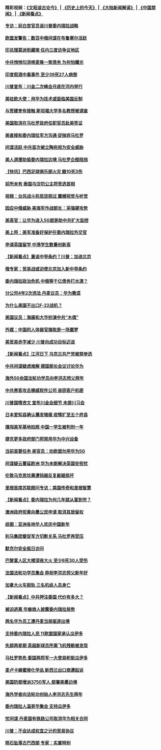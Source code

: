 #### 精彩视频：[《文昭谈古论今》](http://45.32.25.56/wenzhao) | [《历史上的今天》](http://45.32.25.56/today-in-history) | [《大陆新闻解读》](http://45.32.25.56/ntdtv-comedy) | [《中国禁闻》](http://45.32.25.56/ntdtv-news) | [《新闻看点》](http://45.32.25.56/news-insight) 

 #### [专访：前白宫官员谈川普委内瑞拉战略](../pages/nsc418/n11032742.md?t=02091831) 

#### [欧盟发警告：数百中俄间谍在布鲁塞尔活跃](../pages/nsc418/n11034561.md?t=02091831) 

#### [印总理莫迪到藏南 任内三度访争议地区](../pages/nsc418/n11034513.md?t=02091831) 

#### [中共悄悄勾消喀麦隆一笔债务 为何怕曝光](../pages/nsc418/n11029114.md?t=02091831) 

#### [印度假酒中毒事件 至少39死27人病倒](../pages/nsc418/n11034259.md?t=02091831) 

#### [川普宣布：川金二次峰会月底在河内举行](../pages/nsc418/n11034200.md?t=02091831) 

#### [美驻欧大使：用华为技术或面临美国反制](../pages/nsc418/n11033036.md?t=02091831) 

#### [与贺建奎有接触 斯坦福大学多名教授被调查](../pages/nsc418/n11033215.md?t=02091831) 

#### [美国取消在马杜罗政府任职官员赴美签证](../pages/nsc418/n11033030.md?t=02091831) 

#### [美直接和委内瑞拉军方沟通 促抛弃马杜罗](../pages/nsc418/n11032973.md?t=02091831) 

#### [间谍活跃 中共首次被立陶宛视为安全威胁](../pages/nsc418/n11032894.md?t=02091831) 

#### [美人道援助抵委内瑞拉边境 马杜罗企图阻挡](../pages/nsc418/n11032425.md?t=02091831) 

#### [【快讯】巴西足球俱乐部火灾 酿10死3伤](../pages/nsc418/n11032432.md?t=02091831) 

#### [前所未有 泰国乌汶叻公主将竞选首相](../pages/nsc418/n11032312.md?t=02091831) 

#### [视频：台风战斗机低空掠过 震撼视觉与听觉](../pages/nsc418/n11032320.md?t=02091831) 

#### [因应中俄威胁 美海军作战部长：采强硬攻势](../pages/nsc418/n11032214.md?t=02091831) 

#### [美高官：让华为进入5G就是助中共扩大监控](../pages/nsc418/n11031398.md?t=02091831) 

#### [美上将：美军准备好保护在委内瑞拉外交官](../pages/nsc418/n11031207.md?t=02091831) 

#### [申请英国留学 中港学生数量创新高](../pages/nsc418/n11031065.md?t=02091831) 

#### [【新闻看点】重谈中导条约？川普：加进北京](../pages/nsc418/n11031006.md?t=02091831) 

#### [俄专家：贸易战或迫使北京加入新中导条约](../pages/nsc418/n11031121.md?t=02091831) 

#### [委内瑞拉政治危机 中俄等千亿债务打水漂？](../pages/nsc418/n11030947.md?t=02091831) 

#### [分公司4年2次违法 丹麦议员：华为撒谎](../pages/nsc418/n11030843.md?t=02091831) 

#### [为什么美国不出口F-22战机？](../pages/nsc418/n11030207.md?t=02091831) 

#### [美国议员：海康和大华扮演中共“木偶”](../pages/nsc418/n11029708.md?t=02091831) 

#### [外媒：中国的人体器官摘取是一场噩梦](../pages/nsc418/n11028665.md?t=02091831) 

#### [美贸易赤字减少 川普向成功目标迈进](../pages/nsc418/n11028907.md?t=02091831) 

#### [【新闻看点】江河日下 乌克兰共产党被禁参选](../pages/nsc418/n11028799.md?t=02091831) 

#### [中共间谍疑虑难解 德国部长会议讨论华为](../pages/nsc418/n11028800.md?t=02091831) 

#### [海外50余国法轮功学员向李洪志师父拜年](../pages/nsc418/n11010610.md?t=02091831) 

#### [中共黑客攻击挪威软件公司 盗窃客户机密](../pages/nsc418/n11028364.md?t=02091831) 

#### [川普国情咨文 宣布川金会细节 未提川习会](../pages/nsc418/n11027745.md?t=02091831) 

#### [日本爱知县确认爆发猪瘟 疫情扩至五个府县](../pages/nsc418/n11027747.md?t=02091831) 

#### [擅闯美军基地拍照 中国一学生被判刑一年](../pages/nsc418/n11026750.md?t=02091831) 

#### [捷克更多政府部门将禁用华为中兴设备](../pages/nsc418/n11026591.md?t=02091831) 

#### [当前首要任务 美官员：劝欧盟勿用华为5G](../pages/nsc418/n11026496.md?t=02091831) 

#### [间谍疑云蔓延欧洲 华为未能解决英国安担忧](../pages/nsc418/n11026440.md?t=02091831) 

#### [伦敦马克思坟墓遭钝器反复敲砸损坏](../pages/nsc418/n11026332.md?t=02091831) 

#### [里根首席苏联顾问专访：美国传奇和里根智慧](../pages/nsc418/n10994668.md?t=02091831) 

#### [【新闻看点】委内瑞拉为何几年就从富到穷？](../pages/nsc418/n11026084.md?t=02091831) 

#### [澳洲政府拒黄向墨公民申请 取消其居留权](../pages/nsc418/n11026280.md?t=02091831) 

#### [组图：亚洲各地华人欢庆中国新年](../pages/nsc418/n11026068.md?t=02091831) 

#### [利马集团督促军方切断关系 马杜罗再受压](../pages/nsc418/n11026011.md?t=02091831) 

#### [默克尔安全抵日访问](../pages/nsc418/n11025775.md?t=02091831) 

#### [巴黎富人区大楼深夜大火 至少8死30人受伤](../pages/nsc418/n11025606.md?t=02091831) 

#### [法国法轮功学员集会 恭祝李洪志师父新年好](../pages/nsc418/n11024635.md?t=02091831) 

#### [加拿大火车脱轨 三名机组人员身亡](../pages/nsc418/n11025490.md?t=02091831) 

#### [【新闻看点】中共押注委国 代价有多大？](../pages/nsc418/n11024040.md?t=02091831) 

#### [被迫逃离 华裔商人披露委内瑞拉局势](../pages/nsc418/n11024109.md?t=02091831) 

#### [两名华为员工遭丹麦当局驱逐出境](../pages/nsc418/n11024140.md?t=02091831) 

#### [支持委内瑞拉人民 11欧盟国家承认瓜伊多](../pages/nsc418/n11023955.md?t=02091831) 

#### [失踪两星期 英超新球员所乘飞机残骸被发现](../pages/nsc418/n11023876.md?t=02091831) 

#### [马杜罗势危 委国两将军一大使易帜挺瓜伊多](../pages/nsc418/n11023808.md?t=02091831) 

#### [麦卢卡蜂蜜掺化学品 新西兰出口商遭起诉](../pages/nsc418/n11023664.md?t=02091831) 

#### [美国防部增派3750军人 部署美墨边境](../pages/nsc418/n11023230.md?t=02091831) 

#### [海外学者向法轮功创始人李洪志先生拜年](../pages/nsc418/n11022780.md?t=02091831) 

#### [委内瑞拉人温哥华集会 支持瓜伊多](../pages/nsc418/n11023048.md?t=02091831) 

#### [忧间谍 丹麦国有铁路公司取消华为相关合同](../pages/nsc418/n11022491.md?t=02091831) 

#### [川普：不会达成权宜之计的贸易协议](../pages/nsc418/n11022486.md?t=02091831) 

#### [陨石坠落古巴西部 专家：实属特别](../pages/nsc418/n11022388.md?t=02091831) 

